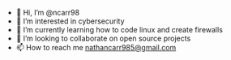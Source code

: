 - 👋 Hi, I’m @ncarr98
- 👀 I’m interested in cybersecurity
- 🌱 I’m currently learning how to code linux and create firewalls
- 💞️ I’m looking to collaborate on open source projects
- 📫 How to reach me nathancarr985@gmail.com

<!---
ncarr98/ncarr98 is a ✨ special ✨ repository because its `README.md` (this file) appears on your GitHub profile.
You can click the Preview link to take a look at your changes.
--->
